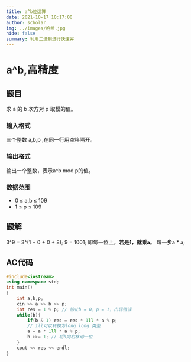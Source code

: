 ```yaml
---
title: a^b位运算
date: 2021-10-17 10:17:00
author: scholar
img: ../images/哈希.jpg
hide: false
summary: 利用二进制进行快速幂
---
```


# a^b,高精度
## 题目
求 a 的 b 次方对 p 取模的值。

### 输入格式
三个整数 a,b,p ,在同一行用空格隔开。

### 输出格式
输出一个整数，表示a^b mod p的值。

### 数据范围
- 0 ≤ a,b ≤ 109
- 1 ≤ p ≤ 109
## 题解
3^9 = 3^(1 + 0 + 0 + 8);
9 = 1001;
即每一位上，**若是1，就乘a**。
每**一步**a * a;
## AC代码
```cpp
#include<iostream>
using namespace std;
int main()
{
    int a,b,p;
    cin >> a >> b >> p;
    int res = 1 % p; // 防止b = 0，p = 1，出现错误
    while(b){
        if(b & 1) res = res * 1ll * a % p;
        // 1ll可以转换为long long 类型
        a = a * 1ll * a % p;
        b >>= 1; // 将b向右移动一位
    }
    cout << res << endl;
}
```